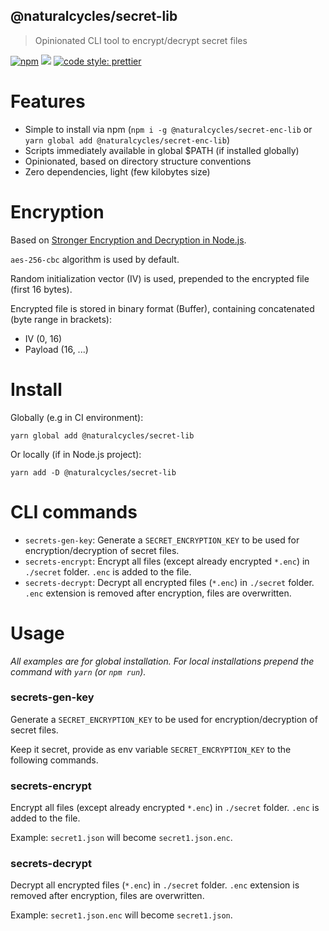 ## @naturalcycles/secret-lib

> Opinionated CLI tool to encrypt/decrypt secret files

[![npm](https://img.shields.io/npm/v/@naturalcycles/secret-lib/latest.svg)](https://www.npmjs.com/package/@naturalcycles/secret-lib)
[![](https://circleci.com/gh/NaturalCycles/secret-lib.svg?style=shield&circle-token=cbb20b471eb9c1d5ed975e28c2a79a45671d78ea)](https://circleci.com/gh/NaturalCycles/secret-lib)
[![code style: prettier](https://img.shields.io/badge/code_style-prettier-ff69b4.svg?style=flat-square)](https://github.com/prettier/prettier)

# Features

- Simple to install via npm (`npm i -g @naturalcycles/secret-enc-lib` or `yarn global add @naturalcycles/secret-enc-lib`)
- Scripts immediately available in global \$PATH (if installed globally)
- Opinionated, based on directory structure conventions
- Zero dependencies, light (few kilobytes size)

# Encryption

Based on [Stronger Encryption and Decryption in Node.js](http://vancelucas.com/blog/stronger-encryption-and-decryption-in-node-js/).

`aes-256-cbc` algorithm is used by default.

Random initialization vector (IV) is used, prepended to the encrypted file (first 16 bytes).

Encrypted file is stored in binary format (Buffer), containing concatenated (byte range in brackets):

- IV (0, 16)
- Payload (16, ...)

# Install

Globally (e.g in CI environment):

    yarn global add @naturalcycles/secret-lib

Or locally (if in Node.js project):

    yarn add -D @naturalcycles/secret-lib

# CLI commands

- `secrets-gen-key`: Generate a `SECRET_ENCRYPTION_KEY` to be used for encryption/decryption of secret files.
- `secrets-encrypt`: Encrypt all files (except already encrypted `*.enc`) in `./secret` folder. `.enc` is added to the file.
- `secrets-decrypt`: Decrypt all encrypted files (`*.enc`) in `./secret` folder. `.enc` extension is removed after encryption, files are
  overwritten.

# Usage

_All examples are for global installation. For local installations prepend the command with `yarn` (or `npm run`)._

### secrets-gen-key

Generate a `SECRET_ENCRYPTION_KEY` to be used for encryption/decryption of secret files.

Keep it secret, provide as env variable `SECRET_ENCRYPTION_KEY` to the following commands.

### secrets-encrypt

Encrypt all files (except already encrypted `*.enc`) in `./secret` folder. `.enc` is added to the file.

Example: `secret1.json` will become `secret1.json.enc`.

### secrets-decrypt

Decrypt all encrypted files (`*.enc`) in `./secret` folder. `.enc` extension is removed after encryption, files are
overwritten.

Example: `secret1.json.enc` will become `secret1.json`.
